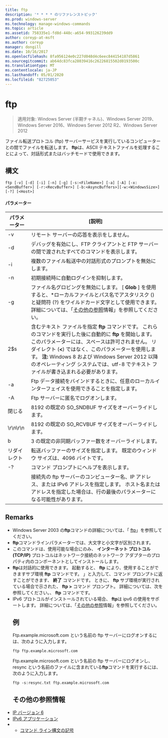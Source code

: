 ```yaml
---
title: ftp
description: '* * * * のリファレンストピック'
ms.prod: windows-server
ms.technology: manage-windows-commands
ms.topic: article
ms.assetid: 758335e1-fd8d-448c-a654-993126239dd9
author: coreyp-at-msft
ms.author: coreyp
manager: dongill
ms.date: 10/16/2017
ms.openlocfilehash: 8fa956124e0c227d048d4c6eec844154187d5861
ms.sourcegitcommit: ab64dc83fca28039416c26226815502d0193500c
ms.translationtype: MT
ms.contentlocale: ja-JP
ms.lasthandoff: 05/01/2020
ms.locfileid: "82725053"
---
```

# <a name="ftp"></a>ftp

> 適用対象: Windows Server (半期チャネル)、Windows Server 2019、Windows Server 2016、Windows Server 2012 R2、Windows Server 2012

ファイル転送プロトコル (ftp) サーバーサービスを実行しているコンピューターとの間でファイルを転送します。 **ftp**は、ASCII テキストファイルを処理することによって、対話形式またはバッチモードで使用できます。 
## <a name="syntax"></a>構文
```
ftp [-v] [-d] [-i] [-n] [-g] [-s:<FileName>] [-a] [-A] [-x:<SendBuffer>] [-r:<RecvBuffer>] [-b:<AsyncBuffers>][-w:<WindowsSize>]  [-?] [<Host>]
```
#### <a name="parameters"></a>パラメーター

|     パラメーター     |                                                                                                                                                      [説明]                                                                                                                                                      |
|-------------------|-----------------------------------------------------------------------------------------------------------------------------------------------------------------------------------------------------------------------------------------------------------------------------------------------------------------------|
|        -v         |                                                                                                                                    リモート サーバーの応答を表示をしません。                                                                                                                                     |
|        -d         |                                                                                                               デバッグを有効にし、FTP クライアントと FTP サーバーの間で渡されたすべてのコマンドを表示します。                                                                                                                |
|        -i         |                                                                                                                            複数のファイル転送中の対話形式のプロンプトを無効にします。                                                                                                                             |
|        -n         |                                                                                                                                    初期接続時に自動ログインを抑制します。                                                                                                                                     |
|        -g         |                                         ファイル名グロビングを無効にします。  [ **Glob** ] を使用すると、\*ローカルファイルとパス名でアスタリスク () と疑問符 (?) をワイルドカード文字として使用できます。 詳細については、「[その他の参照](ftp.md#BKMK_additionalRef)情報」を参照してください。                                          |
|   2$s<FileName>   | 含むテキスト ファイルを指定 **ftp** コマンドです。 これらのコマンドを実行した後に自動的に **ftp** を開始します。 このパラメーターには、スペースは許可されません。 リダイレクト (**<**) ではなく、このパラメーターを使用します。 **注:** Windows 8 および Windows Server 2012 以降のオペレーティング システムでは、utf-8 でテキスト ファイルが書き込まれる必要があります。 |
|        -a         |                                                                                                                 Ftp データ接続をバインドするときに、任意のローカルインターフェイスを使用できることを指定します。                                                                                                                  |
|        -A         |                                                                                                                                        Ftp サーバーに匿名でログオンします。                                                                                                                                         |
|  閉じる<SendBuffer>  |                                                                                                                                     8192 の既定の SO_SNDBUF サイズをオーバーライドします。                                                                                                                                     |
|  \r\n\r\n<RecvBuffer>  |                                                                                                                                     8192 の既定の SO_RCVBUF サイズをオーバーライドします。                                                                                                                                     |
| b<AsyncBuffers> |                                                                                                                                    3 の既定の非同期バッファー数をオーバーライドします。                                                                                                                                     |
| リダイレクト<WindowsSize>  |                                                                                                                   転送バッファーのサイズを指定します。 既定のウィンドウ サイズは、4096 バイトです。                                                                                                                   |
|        -?         |                                                                                                                                         コマンド プロンプトにヘルプを表示します。                                                                                                                                          |
|      <host>       |                                                                    接続先の ftp サーバーのコンピューター名、IP アドレス、または IPv6 アドレスを指定します。 ホスト名またはアドレスを指定した場合は、行の最後のパラメーターになる可能性があります。                                                                    |

## <a name="remarks"></a>Remarks
- Windows Server 2003 の**ftp**コマンドの詳細については、「 [ftp](https://technet.microsoft.com/library/cc756013(v=ws.10).aspx)」を参照してください。
- **ftp**コマンドラインパラメーターでは、大文字と小文字が区別されます。
- このコマンドは、使用可能な場合にのみ、 **インターネット プロトコル (TCP/IP)** プロトコルはネットワーク接続のネットワーク アダプターのプロパティ内のコンポーネントとしてインストールします。
- **ftp**は対話的に使用できます。 起動すると、 **ftp** により、使用することができますサブ環境 **ftp** コマンドです。 」と入力して、コマンド プロンプトに返すことができます、 **終了** コマンドです。 ときに、 **ftp** サブ環境が実行されている場合で示された、 **ftp >** コマンド プロンプト。 詳細については、次を参照してください。、 **ftp** コマンドです。
- IPv6 プロトコルがインストールされている場合、 **ftp**は ipv6 の使用をサポートします。 詳細については、「[その他の参照](ftp.md#BKMK_additionalRef)情報」を参照してください。
  ## <a name="examples"></a>例
  Ftp.example.microsoft.com という名前の ftp サーバーにログオンするには、次のように入力します。
  ```
  ftp ftp.example.microsoft.com
  ```
  Ftp.example.microsoft.com という名前の ftp サーバーにログオンし、resync という名前のファイルに含まれている**ftp**コマンドを実行するには、次のように入力します。
  ```
  ftp -s:resync.txt ftp.example.microsoft.com
  ```
  ## <a name="additional-references"></a><a name=BKMK_additionalRef></a>その他の参照情報
- [IP バージョン 6](https://technet.microsoft.com/library/cc738636(v=ws.10).aspx)
- [IPv6 アプリケーション](https://technet.microsoft.com/library/cc782509(v=ws.10).aspx)
- - [コマンド ライン構文の記号](command-line-syntax-key.md)
